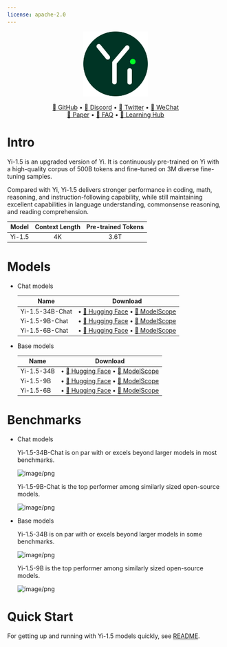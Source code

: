 ```yaml
---
license: apache-2.0
---
```

<div align="center">

<picture> 
  <img src="https://raw.githubusercontent.com/01-ai/Yi/main/assets/img/Yi_logo_icon_light.svg" width="150px">
</picture>

</div>

<p align="center">
  <a href="https://github.com/01-ai">🐙 GitHub</a> •
  <a href="https://discord.gg/hYUwWddeAu">👾 Discord</a> •
  <a href="https://twitter.com/01ai_yi">🐤 Twitter</a> •
  <a href="https://github.com/01-ai/Yi-1.5/issues/2">💬 WeChat</a> 
  <br/>
  <a href="https://arxiv.org/abs/2403.04652">📝 Paper</a> •
  <a href="https://github.com/01-ai/Yi/tree/main?tab=readme-ov-file#faq">🙌 FAQ</a> •
  <a href="https://github.com/01-ai/Yi/tree/main?tab=readme-ov-file#learning-hub">📗 Learning Hub</a>
</p>

# Intro

Yi-1.5 is an upgraded version of Yi. It is continuously pre-trained on Yi with a high-quality corpus of 500B tokens and fine-tuned on 3M diverse fine-tuning samples. 

Compared with Yi, Yi-1.5 delivers stronger performance in coding, math, reasoning, and instruction-following capability, while still maintaining excellent capabilities in language understanding, commonsense reasoning, and reading comprehension.

<div align="center">
  
Model | Context Length | Pre-trained Tokens
| :------------: | :------------: | :------------: |
| Yi-1.5 | 4K | 3.6T

</div>

# Models

- Chat models

  <div align="center">
  
  | Name            | Download                                                                                                                                                            |
  | --------------- | ------------------------------------------------------------------------------------------------------------------------------------------------------------------- |
  | Yi-1.5-34B-Chat | • [🤗 Hugging Face](https://huggingface.co/collections/01-ai/yi-15-2024-05-663f3ecab5f815a3eaca7ca8) • [🤖 ModelScope](https://www.modelscope.cn/organization/01ai) |
  | Yi-1.5-9B-Chat  | • [🤗 Hugging Face](https://huggingface.co/collections/01-ai/yi-15-2024-05-663f3ecab5f815a3eaca7ca8) • [🤖 ModelScope](https://www.modelscope.cn/organization/01ai) |
  | Yi-1.5-6B-Chat  | • [🤗 Hugging Face](https://huggingface.co/collections/01-ai/yi-15-2024-05-663f3ecab5f815a3eaca7ca8) • [🤖 ModelScope](https://www.modelscope.cn/organization/01ai) |
  
  </div>

- Base models

  <div align="center">
  
  | Name       | Download                                                                                                                                                            |
  | ---------- | ------------------------------------------------------------------------------------------------------------------------------------------------------------------- |
  | Yi-1.5-34B | • [🤗 Hugging Face](https://huggingface.co/collections/01-ai/yi-15-2024-05-663f3ecab5f815a3eaca7ca8) • [🤖 ModelScope](https://www.modelscope.cn/organization/01ai) |
  | Yi-1.5-9B  | • [🤗 Hugging Face](https://huggingface.co/collections/01-ai/yi-15-2024-05-663f3ecab5f815a3eaca7ca8) • [🤖 ModelScope](https://www.modelscope.cn/organization/01ai) |
  | Yi-1.5-6B  | • [🤗 Hugging Face](https://huggingface.co/collections/01-ai/yi-15-2024-05-663f3ecab5f815a3eaca7ca8) • [🤖 ModelScope](https://www.modelscope.cn/organization/01ai) |
  
  </div>

# Benchmarks

- Chat models

  Yi-1.5-34B-Chat is on par with or excels beyond larger models in most benchmarks.

  ![image/png](https://cdn-uploads.huggingface.co/production/uploads/656d9adce8bf55919aca7c3f/KcsJ9Oc1VnEmfCDEJc5cd.png)

  Yi-1.5-9B-Chat is the top performer among similarly sized open-source models.

  ![image/png](https://cdn-uploads.huggingface.co/production/uploads/656d9adce8bf55919aca7c3f/xf6pLg5jqRCwjlh6m3t6_.png)

- Base models

  Yi-1.5-34B is on par with or excels beyond larger models in some benchmarks.

  ![image/png](https://cdn-uploads.huggingface.co/production/uploads/656d9adce8bf55919aca7c3f/BwU7QM-03dZvZzwdIE1xY.png)

  Yi-1.5-9B is the top performer among similarly sized open-source models.

  ![image/png](https://cdn-uploads.huggingface.co/production/uploads/656d9adce8bf55919aca7c3f/y-EYSYPT-3aWLJ0x8R94F.png)

# Quick Start

For getting up and running with Yi-1.5 models quickly, see [README](https://github.com/01-ai/Yi-1.5).

